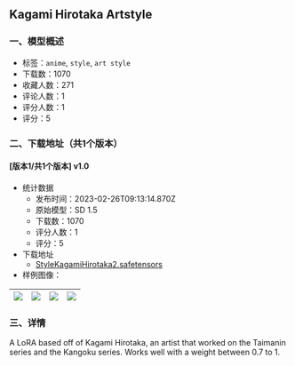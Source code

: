 ## Kagami Hirotaka Artstyle
### 一、模型概述

- 标签：`anime`, `style`, `art style`
- 下载数：1070
- 收藏人数：271
- 评论人数：1
- 评分人数：1
- 评分：5

### 二、下载地址（共1个版本）

#### [版本1/共1个版本] v1.0

- 统计数据
  - 发布时间：2023-02-26T09:13:14.870Z
  - 原始模型：SD 1.5
  - 下载数：1070
  - 评分人数：1
  - 评分：5
- 下载地址
  - [StyleKagamiHirotaka2.safetensors](https://civitai.com/api/download/models/15598)
- 样例图像：

| <img src="https://image.civitai.com/xG1nkqKTMzGDvpLrqFT7WA/d446a67a-7665-4ccd-0c95-ac0df447ad00/width=450/155651.jpeg" /> | <img src="https://image.civitai.com/xG1nkqKTMzGDvpLrqFT7WA/55ae71b1-b147-4ee6-8ed9-073e62d4bb00/width=450/155654.jpeg" /> | <img src="https://image.civitai.com/xG1nkqKTMzGDvpLrqFT7WA/445586ca-6583-42bc-dc32-a7ffdd242200/width=450/155653.jpeg" /> | <img src="https://image.civitai.com/xG1nkqKTMzGDvpLrqFT7WA/5d3886bf-606d-4568-d46e-a949394b2500/width=450/155652.jpeg" /> |
| ---- | ---- | ---- | ---- |


### 三、详情
<p>A LoRA based off of Kagami Hirotaka, an artist that worked on the Taimanin series and the Kangoku series. Works well with a weight between 0.7 to 1. </p>